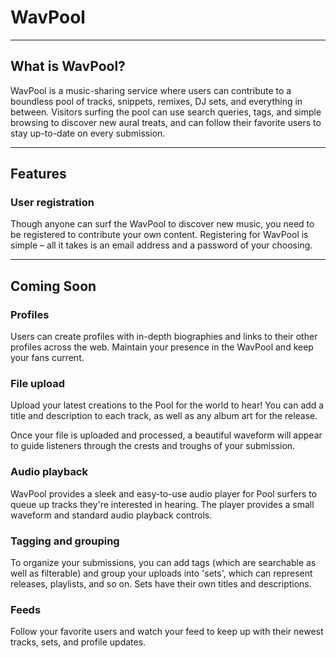 # WavPool
---------

## What is WavPool?

WavPool is a music-sharing service where users can contribute to a boundless pool of tracks, snippets, remixes, DJ sets, and everything in between. Visitors surfing the pool can use search queries, tags, and simple browsing to discover new aural treats, and can follow their favorite users to stay up-to-date on every submission.

---------

## Features
### User registration
Though anyone can surf the WavPool to discover new music, you need to be registered to contribute your own content. Registering for WavPool is simple – all it takes is an email address and a password of your choosing.

---------

## Coming Soon

### Profiles
Users can create profiles with in-depth biographies and links to their other profiles across the web. Maintain your presence in the WavPool and keep your fans current.

### File upload
Upload your latest creations to the Pool for the world to hear! You can add a title and description to each track, as well as any album art for the release.

Once your file is uploaded and processed, a beautiful waveform will appear to guide listeners through the crests and troughs of your submission.

### Audio playback
WavPool provides a sleek and easy-to-use audio player for Pool surfers to queue up tracks they're interested in hearing. The player provides a small waveform and standard audio playback controls.

### Tagging and grouping
To organize your submissions, you can add tags (which are searchable as well as filterable) and group your uploads into 'sets', which can represent releases, playlists, and so on. Sets have their own titles and descriptions.

### Feeds
Follow your favorite users and watch your feed to keep up with their newest tracks, sets, and profile updates.